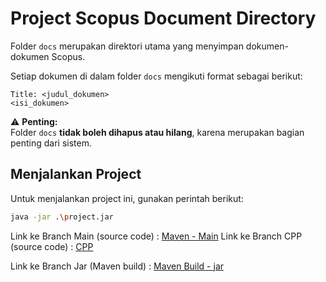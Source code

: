 # Project Scopus Document Directory

Folder `docs` merupakan direktori utama yang menyimpan dokumen-dokumen Scopus.

Setiap dokumen di dalam folder `docs` mengikuti format sebagai berikut:

``` 
Title: <judul_dokumen>
<isi_dokumen>
```

⚠️ **Penting:**  
Folder `docs` **tidak boleh dihapus atau hilang**, karena merupakan bagian penting dari sistem.

## Menjalankan Project

Untuk menjalankan project ini, gunakan perintah berikut:

```bash
java -jar .\project.jar
```

Link ke Branch Main (source code) : [Maven - Main](https://github.com/shawnjchandra/IR-MiniSearchEngine)
Link ke Branch CPP (source code) : [CPP](https://github.com/shawnjchandra/IR-MiniSearchEngine/tree/cpp)

Link ke Branch Jar (Maven build) : [Maven Build - jar](https://github.com/shawnjchandra/IR-MiniSearchEngine/tree/cpp)
